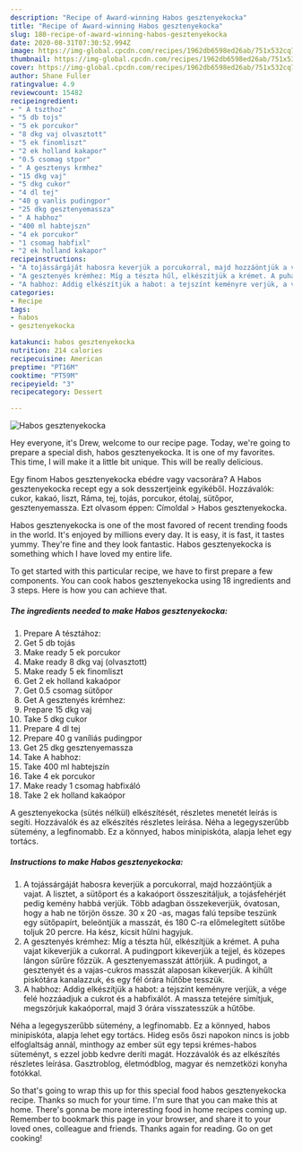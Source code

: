 ```yaml
---
description: "Recipe of Award-winning Habos gesztenyekocka"
title: "Recipe of Award-winning Habos gesztenyekocka"
slug: 180-recipe-of-award-winning-habos-gesztenyekocka
date: 2020-08-31T07:30:52.994Z
image: https://img-global.cpcdn.com/recipes/1962db6598ed26ab/751x532cq70/habos-gesztenyekocka-recept-foto.jpg
thumbnail: https://img-global.cpcdn.com/recipes/1962db6598ed26ab/751x532cq70/habos-gesztenyekocka-recept-foto.jpg
cover: https://img-global.cpcdn.com/recipes/1962db6598ed26ab/751x532cq70/habos-gesztenyekocka-recept-foto.jpg
author: Shane Fuller
ratingvalue: 4.9
reviewcount: 15482
recipeingredient:
- " A tszthoz"
- "5 db tojs"
- "5 ek porcukor"
- "8 dkg vaj olvasztott"
- "5 ek finomliszt"
- "2 ek holland kakapor"
- "0.5 csomag stpor"
- " A gesztenys krmhez"
- "15 dkg vaj"
- "5 dkg cukor"
- "4 dl tej"
- "40 g vanlis pudingpor"
- "25 dkg gesztenyemassza"
- " A habhoz"
- "400 ml habtejszn"
- "4 ek porcukor"
- "1 csomag habfixl"
- "2 ek holland kakapor"
recipeinstructions:
- "A tojássárgáját habosra keverjük a porcukorral, majd hozzáöntjük a vajat. A lisztet, a sütőport és a kakaóport összeszitáljuk, a tojásfehérjét pedig kemény habbá verjük. Több adagban összekeverjük, óvatosan, hogy a hab ne törjön össze. 30 x 20 -as, magas falú tepsibe teszünk egy sütőpapírt, beleöntjük a masszát, és 180 C-ra előmelegített sütőbe toljuk 20 percre. Ha kész, kicsit hűlni hagyjuk."
- "A gesztenyés krémhez: Míg a tészta hűl, elkészítjük a krémet. A puha vajat kikeverjük a cukorral. A pudingport kikeverjük a tejjel, és közepes lángon sűrűre főzzük. A gesztenyemasszát áttörjük. A pudingot, a gesztenyét és a vajas-cukros masszát alaposan kikeverjük. A kihűlt piskótára kanalazzuk, és egy fél órára hűtőbe tesszük."
- "A habhoz: Addig elkészítjük a habot: a tejszínt keményre verjük, a vége felé hozzáadjuk a cukrot és a habfixálót. A massza tetejére simítjuk, megszórjuk kakaóporral, majd 3 órára visszatesszük a hűtőbe."
categories:
- Recipe
tags:
- habos
- gesztenyekocka

katakunci: habos gesztenyekocka 
nutrition: 214 calories
recipecuisine: American
preptime: "PT16M"
cooktime: "PT59M"
recipeyield: "3"
recipecategory: Dessert

---
```



![Habos gesztenyekocka](https://img-global.cpcdn.com/recipes/1962db6598ed26ab/751x532cq70/habos-gesztenyekocka-recept-foto.jpg)

Hey everyone, it's Drew, welcome to our recipe page. Today, we're going to prepare a special dish, habos gesztenyekocka. It is one of my favorites. This time, I will make it a little bit unique. This will be really delicious.

Egy finom Habos gesztenyekocka ebédre vagy vacsorára? A Habos gesztenyekocka recept egy a sok desszertjeink egyikéből. Hozzávalók: cukor, kakaó, liszt, Ráma, tej, tojás, porcukor, étolaj, sütőpor, gesztenyemassza. Ezt olvasom éppen: Címoldal &gt; Habos gesztenyekocka.

Habos gesztenyekocka is one of the most favored of recent trending foods in the world. It's enjoyed by millions every day. It is easy, it is fast, it tastes yummy. They're fine and they look fantastic. Habos gesztenyekocka is something which I have loved my entire life.


To get started with this particular recipe, we have to first prepare a few components. You can cook habos gesztenyekocka using 18 ingredients and 3 steps. Here is how you can achieve that.

<!--inarticleads1-->

##### The ingredients needed to make Habos gesztenyekocka:

1. Prepare  A tésztához:
1. Get 5 db tojás
1. Make ready 5 ek porcukor
1. Make ready 8 dkg vaj (olvasztott)
1. Make ready 5 ek finomliszt
1. Get 2 ek holland kakaópor
1. Get 0.5 csomag sütőpor
1. Get  A gesztenyés krémhez:
1. Prepare 15 dkg vaj
1. Take 5 dkg cukor
1. Prepare 4 dl tej
1. Prepare 40 g vaníliás pudingpor
1. Get 25 dkg gesztenyemassza
1. Take  A habhoz:
1. Take 400 ml habtejszín
1. Take 4 ek porcukor
1. Make ready 1 csomag habfixáló
1. Take 2 ek holland kakaópor


A gesztenyekocka (sütés nélkül) elkészítését, részletes menetét leírás is segíti. Hozzávalók és az elkészítés részletes leírása. Néha a legegyszerűbb sütemény, a legfinomabb. Ez a könnyed, habos minipiskóta, alapja lehet egy tortács. 

<!--inarticleads2-->

##### Instructions to make Habos gesztenyekocka:

1. A tojássárgáját habosra keverjük a porcukorral, majd hozzáöntjük a vajat. A lisztet, a sütőport és a kakaóport összeszitáljuk, a tojásfehérjét pedig kemény habbá verjük. Több adagban összekeverjük, óvatosan, hogy a hab ne törjön össze. 30 x 20 -as, magas falú tepsibe teszünk egy sütőpapírt, beleöntjük a masszát, és 180 C-ra előmelegített sütőbe toljuk 20 percre. Ha kész, kicsit hűlni hagyjuk.
1. A gesztenyés krémhez: Míg a tészta hűl, elkészítjük a krémet. A puha vajat kikeverjük a cukorral. A pudingport kikeverjük a tejjel, és közepes lángon sűrűre főzzük. A gesztenyemasszát áttörjük. A pudingot, a gesztenyét és a vajas-cukros masszát alaposan kikeverjük. A kihűlt piskótára kanalazzuk, és egy fél órára hűtőbe tesszük.
1. A habhoz: Addig elkészítjük a habot: a tejszínt keményre verjük, a vége felé hozzáadjuk a cukrot és a habfixálót. A massza tetejére simítjuk, megszórjuk kakaóporral, majd 3 órára visszatesszük a hűtőbe.


Néha a legegyszerűbb sütemény, a legfinomabb. Ez a könnyed, habos minipiskóta, alapja lehet egy tortács. Hideg esős őszi napokon nincs is jobb elfoglaltság annál, minthogy az ember süt egy tepsi krémes-habos süteményt, s ezzel jobb kedvre deríti magát. Hozzávalók és az elkészítés részletes leírása. Gasztroblog, életmódblog, magyar és nemzetközi konyha fotókkal. 

So that's going to wrap this up for this special food habos gesztenyekocka recipe. Thanks so much for your time. I'm sure that you can make this at home. There's gonna be more interesting food in home recipes coming up. Remember to bookmark this page in your browser, and share it to your loved ones, colleague and friends. Thanks again for reading. Go on get cooking!
